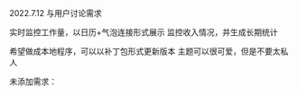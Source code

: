 2022.7.12 与用户讨论需求

实时监控工作量，以日历+气泡连接形式展示
监控收入情况，并生成长期统计

希望做成本地程序，可以以补丁包形式更新版本
主题可以很可爱，但是不要太私人


未添加需求：

